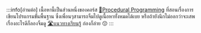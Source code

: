 :::info[อ่านต่อ]
เนื้อหานี้เป็นส่วนหนึ่งของคอร์ส <Green>[🐣Procedural Programming](/docs/category/procedural-programming)</Green> ที่สอนเรื่องการเขียนโปรแกรมขั้นพื้นฐาน ซึ่งเพื่อนๆสามารถจิ้มไปดูเนื้อหาทั้งหมดได้เบย หรือถ้ายังนึกไม่ออกว่าจะเสพเรื่องอะไรดีก็ลองจิ้มดู <Blue>[🛣️แนวทางเรียนรู้](/roadmap)</Blue> ก่องก็ล่าย 😗
:::
